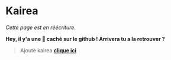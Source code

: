 # Kairea 
*Cette page est en réécriture.*

**Hey, il y'a une 💼 caché sur le github ! Arrivera tu a la retrouver ?**
> Ajoute kairea **[clique ici](http://kaireabot.tk/)**

